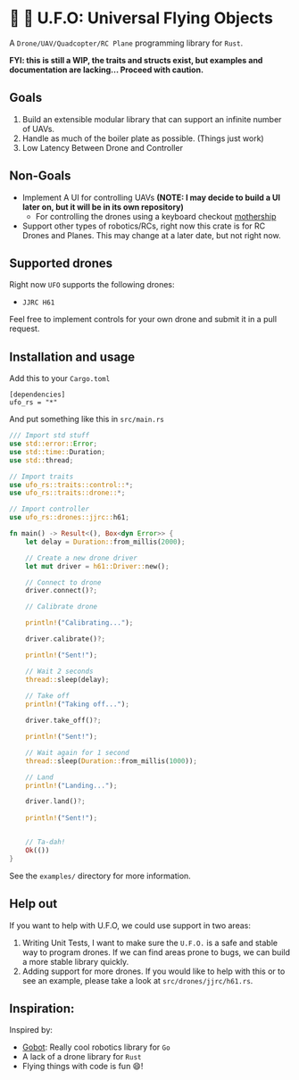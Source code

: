 # 🚀 👾  U.F.O: Universal Flying Objects

A `Drone/UAV/Quadcopter/RC Plane` programming library for `Rust`.

__FYI: this is still a WIP, the traits and structs exist, but examples and documentation are lacking... Proceed with caution.__

## Goals

1. Build an extensible modular library that can support an infinite number of UAVs.
2. Handle as much of the boiler plate as possible. (Things just work)
3. Low Latency Between Drone and Controller

## Non-Goals

- Implement A UI for controlling UAVs __(NOTE: I may decide to build a UI later on, but it will be in its own repository)__
  - For controlling the drones using a keyboard checkout [mothership](https://github.com/ajmwagar/mothership)
- Support other types of robotics/RCs, right now this crate is for RC Drones and Planes. This may change at a later date, but not right now.

## Supported drones

Right now `UFO` supports the following drones:
- `JJRC H61`

Feel free to implement controls for your own drone and submit it in a pull request.

## Installation and usage

Add this to your `Cargo.toml`

```
[dependencies]
ufo_rs = "*"
```

And put something like this in `src/main.rs`

```rust
/// Import std stuff
use std::error::Error;
use std::time::Duration;
use std::thread;

// Import traits
use ufo_rs::traits::control::*;
use ufo_rs::traits::drone::*;

// Import controller
use ufo_rs::drones::jjrc::h61;

fn main() -> Result<(), Box<dyn Error>> {
    let delay = Duration::from_millis(2000);

    // Create a new drone driver
    let mut driver = h61::Driver::new();

    // Connect to drone
    driver.connect()?;

    // Calibrate drone 

    println!("Calibrating...");

    driver.calibrate()?;

    println!("Sent!");

    // Wait 2 seconds
    thread::sleep(delay);
    
    // Take off
    println!("Taking off...");

    driver.take_off()?;

    println!("Sent!");

    // Wait again for 1 second
    thread::sleep(Duration::from_millis(1000));

    // Land
    println!("Landing...");

    driver.land()?;
    
    println!("Sent!");


    // Ta-dah!
    Ok(())
}

```

See the `examples/` directory for more information.

## Help out

If you want to help with U.F.O, we could use support in two areas:

1. Writing Unit Tests, I want to make sure the `U.F.O.` is a safe and stable way to program drones. If we can find areas prone to bugs, we can build a more stable library quickly. 
2. Adding support for more drones. If you would like to help with this or to see an example, please take a look at `src/drones/jjrc/h61.rs`. 

## Inspiration:

Inspired by:

- [Gobot](https://gobot.io): Really cool robotics library for `Go`
- A lack of a drone library for `Rust`
- Flying things with code is fun 😄!
